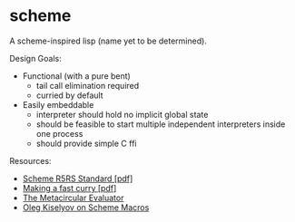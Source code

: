 # scheme

A scheme-inspired lisp (name yet to be determined).

Design Goals:
  + Functional (with a pure bent)
    + tail call elimination required
    + curried by default
  + Easily embeddable
    + interpreter should hold no implicit global state
    + should be feasible to start multiple independent interpreters inside one process
    + should provide simple C ffi
    
Resources:
  + [Scheme R5RS Standard \[pdf\]](http://www.schemers.org/Documents/Standards/R5RS/r5rs.pdf)
  + [Making a fast curry \[pdf\]](http://community.haskell.org/~simonmar/papers/evalapplyjfp06.pdf)
  + [The Metacircular Evaluator](https://mitpress.mit.edu/sicp/full-text/sicp/book/node76.html)
  + [Oleg Kiselyov on Scheme Macros](http://okmij.org/ftp/Scheme/macros.html)

  
